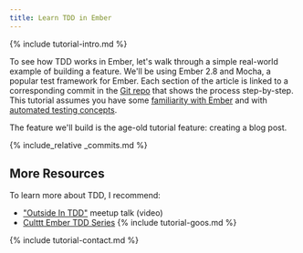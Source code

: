 ```yaml
---
title: Learn TDD in Ember
---
```


{% include tutorial-intro.md %}

To see how TDD works in Ember, let's walk through a simple real-world example of building a feature. We'll be using Ember 2.8 and Mocha, a popular test framework for Ember. Each section of the article is linked to a corresponding commit in the [Git repo](https://github.com/learn-tdd-in/ember) that shows the process step-by-step. This tutorial assumes you have some [familiarity with Ember](https://guides.emberjs.com/v2.8.0/) and with [automated testing concepts](/learn-tdd/concepts).

The feature we'll build is the age-old tutorial feature: creating a blog post.

{% include_relative _commits.md %}

## More Resources

To learn more about TDD, I recommend:

* ["Outside In TDD"](https://vimeo.com/146953048) meetup talk (video)
* [Culttt Ember TDD Series](http://culttt.com/2015/06/15/creating-a-new-ember-project/)
{% include tutorial-goos.md %}

{% include tutorial-contact.md %}
